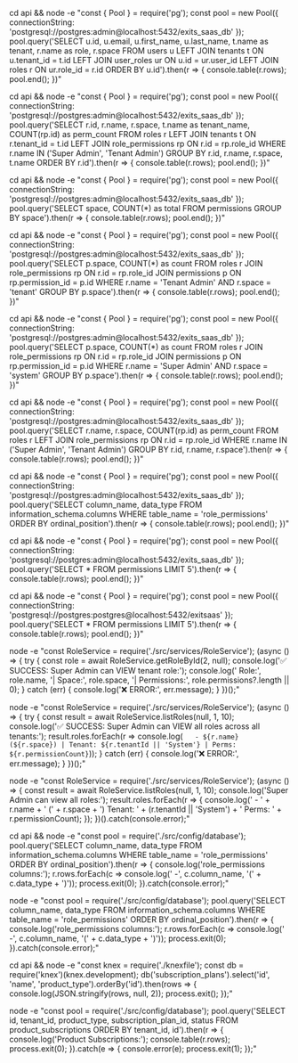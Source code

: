 cd api && node -e "const { Pool } = require('pg'); const pool = new Pool({ connectionString: 'postgresql://postgres:admin@localhost:5432/exits_saas_db' }); pool.query('SELECT u.id, u.email, u.first_name, u.last_name, t.name as tenant, r.name as role, r.space FROM users u LEFT JOIN tenants t ON u.tenant_id = t.id LEFT JOIN user_roles ur ON u.id = ur.user_id LEFT JOIN roles r ON ur.role_id = r.id ORDER BY u.id').then(r => { console.table(r.rows); pool.end(); })"


cd api && node -e "const { Pool } = require('pg'); const pool = new Pool({ connectionString: 'postgresql://postgres:admin@localhost:5432/exits_saas_db' }); pool.query('SELECT r.id, r.name, r.space, t.name as tenant_name, COUNT(rp.id) as perm_count FROM roles r LEFT JOIN tenants t ON r.tenant_id = t.id LEFT JOIN role_permissions rp ON r.id = rp.role_id WHERE r.name IN (\'Super Admin\', \'Tenant Admin\') GROUP BY r.id, r.name, r.space, t.name ORDER BY r.id').then(r => { console.table(r.rows); pool.end(); })"

cd api && node -e "const { Pool } = require('pg'); const pool = new Pool({ connectionString: 'postgresql://postgres:admin@localhost:5432/exits_saas_db' }); pool.query('SELECT space, COUNT(*) as total FROM permissions GROUP BY space').then(r => { console.table(r.rows); pool.end(); })"

cd api && node -e "const { Pool } = require('pg'); const pool = new Pool({ connectionString: 'postgresql://postgres:admin@localhost:5432/exits_saas_db' }); pool.query('SELECT p.space, COUNT(*) as count FROM roles r JOIN role_permissions rp ON r.id = rp.role_id JOIN permissions p ON rp.permission_id = p.id WHERE r.name = \'Tenant Admin\' AND r.space = \'tenant\' GROUP BY p.space').then(r => { console.table(r.rows); pool.end(); })"

cd api && node -e "const { Pool } = require('pg'); const pool = new Pool({ connectionString: 'postgresql://postgres:admin@localhost:5432/exits_saas_db' }); pool.query('SELECT p.space, COUNT(*) as count FROM roles r JOIN role_permissions rp ON r.id = rp.role_id JOIN permissions p ON rp.permission_id = p.id WHERE r.name = \'Super Admin\' AND r.space = \'system\' GROUP BY p.space').then(r => { console.table(r.rows); pool.end(); })"

cd api && node -e "const { Pool } = require('pg'); const pool = new Pool({ connectionString: 'postgresql://postgres:admin@localhost:5432/exits_saas_db' }); pool.query('SELECT r.name, r.space, COUNT(rp.id) as perm_count FROM roles r LEFT JOIN role_permissions rp ON r.id = rp.role_id WHERE r.name IN (\'Super Admin\', \'Tenant Admin\') GROUP BY r.id, r.name, r.space').then(r => { console.table(r.rows); pool.end(); })"


cd api && node -e "const { Pool } = require('pg'); const pool = new Pool({ connectionString: 'postgresql://postgres:admin@localhost:5432/exits_saas_db' }); pool.query('SELECT column_name, data_type FROM information_schema.columns WHERE table_name = \'role_permissions\' ORDER BY ordinal_position').then(r => { console.table(r.rows); pool.end(); })"


cd api && node -e "const { Pool } = require('pg'); const pool = new Pool({ connectionString: 'postgresql://postgres:admin@localhost:5432/exits_saas_db' }); pool.query('SELECT * FROM permissions LIMIT 5').then(r => { console.table(r.rows); pool.end(); })"


cd api && node -e "const { Pool } = require('pg'); const pool = new Pool({ connectionString: 'postgresql://postgres:postgres@localhost:5432/exitsaas' }); pool.query('SELECT * FROM permissions LIMIT 5').then(r => { console.table(r.rows); pool.end(); })"

node -e "const RoleService = require('./src/services/RoleService'); (async () => { try { const role = await RoleService.getRoleById(2, null); console.log('✅ SUCCESS: Super Admin can VIEW tenant role:'); console.log('   Role:', role.name, '| Space:', role.space, '| Permissions:', role.permissions?.length || 0); } catch (err) { console.log('❌ ERROR:', err.message); } })();"


node -e "const RoleService = require('./src/services/RoleService'); (async () => { try { const result = await RoleService.listRoles(null, 1, 10); console.log('✅ SUCCESS: Super Admin can VIEW all roles across all tenants:'); result.roles.forEach(r => console.log(`   - ${r.name} (${r.space}) | Tenant: ${r.tenantId || 'System'} | Perms: ${r.permissionCount}`)); } catch (err) { console.log('❌ ERROR:', err.message); } })();"


node -e "const RoleService = require('./src/services/RoleService'); (async () => { const result = await RoleService.listRoles(null, 1, 10); console.log('Super Admin can view all roles:'); result.roles.forEach(r => { console.log('  - ' + r.name + ' (' + r.space + ') Tenant: ' + (r.tenantId || 'System') + ' Perms: ' + r.permissionCount); }); })().catch(console.error);"


cd api && node -e "const pool = require('./src/config/database'); pool.query('SELECT column_name, data_type FROM information_schema.columns WHERE table_name = \'role_permissions\' ORDER BY ordinal_position').then(r => { console.log('role_permissions columns:'); r.rows.forEach(c => console.log('  -', c.column_name, '(' + c.data_type + ')')); process.exit(0); }).catch(console.error);"


node -e "const pool = require('./src/config/database'); pool.query('SELECT column_name, data_type FROM information_schema.columns WHERE table_name = \'role_permissions\' ORDER BY ordinal_position').then(r => { console.log('role_permissions columns:'); r.rows.forEach(c => console.log('  -', c.column_name, '(' + c.data_type + ')')); process.exit(0); }).catch(console.error);"

cd api && node -e "const knex = require('./knexfile'); const db = require('knex')(knex.development); db('subscription_plans').select('id', 'name', 'product_type').orderBy('id').then(rows => { console.log(JSON.stringify(rows, null, 2)); process.exit(); });"


node -e "const pool = require('./src/config/database'); pool.query('SELECT id, tenant_id, product_type, subscription_plan_id, status FROM product_subscriptions ORDER BY tenant_id, id').then(r => { console.log('Product Subscriptions:'); console.table(r.rows); process.exit(0); }).catch(e => { console.error(e); process.exit(1); });"
